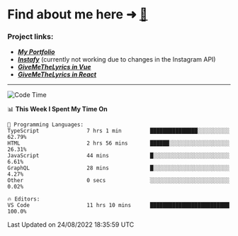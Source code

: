 # Find about me here ➜ [🧑](https://pauabella.dev)

### Project links:
- ***[My Portfolio](https://pauabella.dev)***
- ***[Instafy](https://instafy.me)*** (currently not working due to changes in the Instagram API)
- ***[GiveMeTheLyrics in Vue](https://lyrics.pauabella.dev)***
- ***[GiveMeTheLyrics in React](https://pauabella.dev/GiveMeTheLyrics)***

---
<!--START_SECTION:waka-->
![Code Time](http://img.shields.io/badge/Code%20Time-1%2C378%20hrs%2035%20mins-blue)

📊 **This Week I Spent My Time On** 

```text
💬 Programming Languages: 
TypeScript               7 hrs 1 min         ███████████████░░░░░░░░░░   62.79% 
HTML                     2 hrs 56 mins       ██████░░░░░░░░░░░░░░░░░░░   26.31% 
JavaScript               44 mins             █░░░░░░░░░░░░░░░░░░░░░░░░   6.61% 
GraphQL                  28 mins             █░░░░░░░░░░░░░░░░░░░░░░░░   4.27% 
Other                    0 secs              ░░░░░░░░░░░░░░░░░░░░░░░░░   0.02%

🔥 Editors: 
VS Code                  11 hrs 10 mins      █████████████████████████   100.0%

```


 Last Updated on 24/08/2022 18:35:59 UTC
<!--END_SECTION:waka-->
